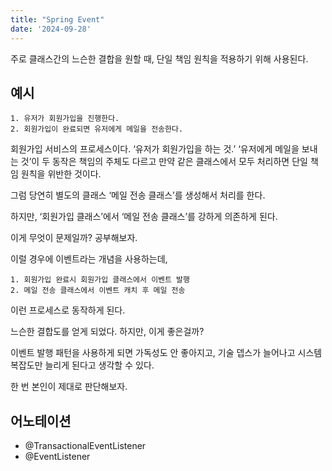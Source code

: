 ```yaml
---
title: "Spring Event"
date: '2024-09-28'
---
```


주로 클래스간의 느슨한 결합을 원할 때, 단일 책임 원칙을 적용하기 위해 사용된다.

## 예시

```
1. 유저가 회원가입을 진행한다.
2. 회원가입이 완료되면 유저에게 메일을 전송한다.
```

회원가입 서비스의 프로세스이다. ‘유저가 회원가입을 하는 것.’ ‘유저에게 메일을 보내는 것’이 두 동작은 책임의 주체도 다르고 만약 같은 클래스에서 모두 처리하면 단일 책임 원칙을 위반한 것이다.

그럼 당연히 별도의 클래스 ‘메일 전송 클래스’를 생성해서 처리를 한다.

하지만, ‘회원가입 클래스’에서 ‘메일 전송 클래스’를 강하게 의존하게 된다.

이게 무엇이 문제일까? 공부해보자.

이럴 경우에 이벤트라는 개념을 사용하는데,

```
1. 회원가입 완료시 회원가입 클래스에서 이벤트 발행
2. 메일 전송 클래스에서 이벤트 캐치 후 메일 전송
```

이런 프로세스로 동작하게 된다.

느슨한 결합도를 얻게 되었다. 하지만, 이게 좋은걸까?

이벤트 발행 패턴을 사용하게 되면 가독성도 안 좋아지고, 기술 뎁스가 늘어나고 시스템 복잡도만 늘리게 된다고 생각할 수 있다.

한 번 본인이 제대로 판단해보자.

## 어노테이션

* @TransactionalEventListener
* @EventListener